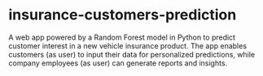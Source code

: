# insurance-customers-prediction
A web app powered by a Random Forest model in Python to predict customer interest in a new vehicle insurance product. The app enables customers (as user) to input their data for personalized predictions, while company employees (as user) can generate reports and insights.

